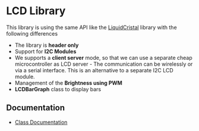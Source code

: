 # LCD Library

This library is using the same API like the [LiquidCristal](https://github.com/arduino-libraries/LiquidCrystal) library with the following differences
- The library is __header only__
- Support for __I2C Modules__
- We supports a __client server__ mode, so that we can use a separate cheap microcontroller as LCD server - The communication can be wirelessly or via a serial interface. This is an alternative to a separate I2C LCD module.
- Management of the __Brightness using PWM__
- __LCDBarGraph__ class to display bars

## Documentation

- [Class Documentation](https://pschatzmann.github.io/arduino-lcd/html/annotated.html)